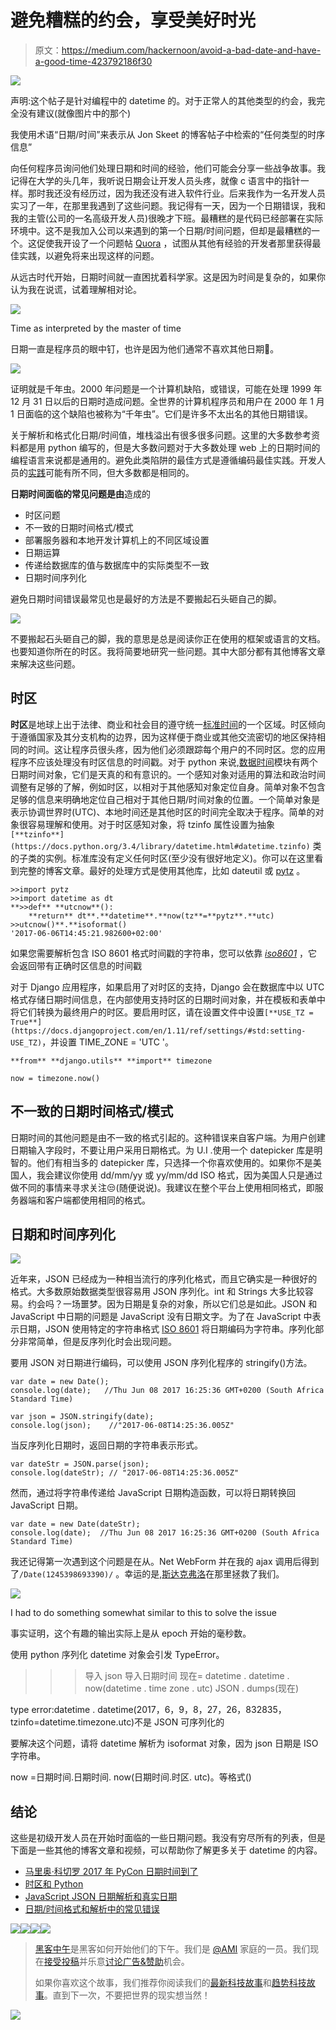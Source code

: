 # 避免糟糕的约会，享受美好时光

> 原文：<https://medium.com/hackernoon/avoid-a-bad-date-and-have-a-good-time-423792186f30>

![](img/8dc8ea8879b529e67cfe0b51681350e5.png)

声明:这个帖子是针对编程中的 datetime 的。对于正常人的其他类型的约会，我完全没有建议(就像图片中的那个)

我使用术语“日期/时间”来表示从 Jon Skeet 的博客帖子中检索的“任何类型的时序信息”

向任何程序员询问他们处理日期和时间的经验，他们可能会分享一些战争故事。我记得在大学的头几年，我听说日期会让开发人员头疼，就像 c 语言中的指针一样。那时我还没有经历过，因为我还没有进入软件行业。后来我作为一名开发人员实习了一年，在那里我遇到了这些问题。我记得有一天，因为一个日期错误，我和我的主管(公司的一名高级开发人员)很晚才下班。最糟糕的是代码已经部署在实际环境中。这不是我加入公司以来遇到的第一个日期/时间问题，但却是最糟糕的一个。这促使我开设了一个问题帖 [Quora](https://www.quora.com/What-are-the-best-practices-when-working-with-datetime-to-avoid-bugs-and-errors-for-any-programming-language) ，试图从其他有经验的开发者那里获得最佳实践，以避免将来出现这样的问题。

从远古时代开始，日期时间就一直困扰着科学家。这是因为时间是复杂的，如果你认为我在说谎，试着理解相对论。

![](img/02bdd9829bfed95ba0a406adf5c29bec.png)

Time as interpreted by the master of time

日期一直是程序员的眼中钉，也许是因为他们通常不喜欢其他日期🙍。

![](img/c94e6036fd4961f924c2e69830d72133.png)

证明就是千年虫。2000 年问题是一个计算机缺陷，或错误，可能在处理 1999 年 12 月 31 日以后的日期时造成问题。全世界的计算机程序员和用户在 2000 年 1 月 1 日面临的这个缺陷也被称为“千年虫”。它们是许多不太出名的其他日期错误。

关于解析和格式化日期/时间值，堆栈溢出有很多很多问题。这里的大多数参考资料都是用 python 编写的，但是大多数问题对于大多数处理 web 上的日期时间的编程语言来说都是通用的。避免此类陷阱的最佳方式是遵循编码最佳实践。开发人员的[实践](https://www.quora.com/What-are-the-best-practices-when-working-with-datetime-to-avoid-bugs-and-errors-for-any-programming-language)可能有所不同，但大多数都是相同的。

**日期时间面临的常见问题是由**造成的

*   时区问题
*   不一致的日期时间格式/模式
*   部署服务器和本地开发计算机上的不同区域设置
*   日期运算
*   传递给数据库的值与数据库中的实际类型不一致
*   日期时间序列化

避免日期时间错误最常见也是最好的方法是不要搬起石头砸自己的脚。

![](img/2b0ac448f9c4cfd60ac28a2600974dfc.png)

不要搬起石头砸自己的脚，我的意思是总是阅读你正在使用的框架或语言的文档。也要知道你所在的时区。我将简要地研究一些问题。其中大部分都有其他博客文章来解决这些问题。

## 时区

**时区**是地球上出于法律、商业和社会目的遵守统一[标准时间](https://en.wikipedia.org/wiki/Standard_time)的一个区域。时区倾向于遵循国家及其分支机构的边界，因为这样便于商业或其他交流密切的地区保持相同的时间。这让程序员很头疼，因为他们必须跟踪每个用户的不同时区。您的应用程序不应该处理没有时区信息的时间戳。对于 python 来说,[数据时间](https://docs.python.org/3.4/library/datetime.html)模块有两个日期时间对象，它们是天真的和有意识的。一个感知对象对适用的算法和政治时间调整有足够的了解，例如时区，以相对于其他感知对象定位自身。简单对象不包含足够的信息来明确地定位自己相对于其他日期/时间对象的位置。一个简单对象是表示协调世界时(UTC)、本地时间还是其他时区的时间完全取决于程序。简单的对象很容易理解和使用。对于时区感知对象，将 tzinfo 属性设置为抽象`[**tzinfo**](https://docs.python.org/3.4/library/datetime.html#datetime.tzinfo)` 类的子类的实例。标准库没有定义任何时区(至少没有很好地定义)。你可以在这里看到完整的博客文章。最好的处理方式是使用其他库，比如 dateutil 或 [pytz](http://pytz.sourceforge.net/) 。

```
>>import pytz
>>import datetime as dt
**>>def** **utcnow**():
    **return** dt**.**datetime**.**now(tz**=**pytz**.**utc)
>>utcnow()**.**isoformat()
'2017-06-06T14:45:21.982600+02:00'
```

如果您需要解析包含 ISO 8601 格式时间戳的字符串，您可以依靠 [*iso8601*](https://pypi.python.org/pypi/iso8601) ，它会返回带有正确时区信息的时间戳

对于 Django 应用程序，如果启用了对时区的支持，Django 会在数据库中以 UTC 格式存储日期时间信息，在内部使用支持时区的日期时间对象，并在模板和表单中将它们转换为最终用户的时区。要启用时区，请在设置文件中设置`[**USE_TZ = True**](https://docs.djangoproject.com/en/1.11/ref/settings/#std:setting-USE_TZ)`，并设置 TIME_ZONE = 'UTC '。

```
**from** **django.utils** **import** timezone

now = timezone.now()
```

## 不一致的日期时间格式/模式

日期时间的其他问题是由不一致的格式引起的。这种错误来自客户端。为用户创建日期输入字段时，不要让用户采用日期格式。为 U.I .使用一个 datepicker 库是明智的。他们有相当多的 datepicker 库，只选择一个你喜欢使用的。如果你不是美国人，我会建议你使用 dd/mm/yy 或 yy/mm/dd ISO 格式，因为美国人只是通过做不同的事情来寻求关注😒(随便说说)。我建议在整个平台上使用相同格式，即服务器端和客户端都使用相同的格式。

## 日期和时间序列化

![](img/ac700730187e5933c92c149a8f15ef20.png)

近年来，JSON 已经成为一种相当流行的序列化格式，而且它确实是一种很好的格式。大多数原始数据类型很容易用 JSON 序列化。int 和 Strings 大多比较容易。约会吗？一场噩梦。因为日期是复杂的对象，所以它们总是如此。JSON 和 JavaScript 中日期的问题是 JavaScript 没有日期文字。为了在 JavaScript 中表示日期，JSON 使用特定的字符串格式 [ISO 8601](http://www.w3.org/TR/NOTE-datetime) 将日期编码为字符串。序列化部分非常简单，但是反序列化时会出现问题。

要用 JSON 对日期进行编码，可以使用 JSON 序列化程序的 stringify()方法。

```
var date = new Date();
console.log(date);   //Thu Jun 08 2017 16:25:36 GMT+0200 (South Africa Standard Time)

var json = JSON.stringify(date);
console.log(json);    //"2017-06-08T14:25:36.005Z"
```

当反序列化日期时，返回日期的字符串表示形式。

```
var dateStr = JSON.parse(json);  
console.log(dateStr); // "2017-06-08T14:25:36.005Z"
```

然而，通过将字符串传递给 JavaScript 日期构造函数，可以将日期转换回 JavaScript 日期。

```
var date = new Date(dateStr);
console.log(date);  //Thu Jun 08 2017 16:25:36 GMT+0200 (South Africa Standard Time)
```

我还记得第一次遇到这个问题是在从。Net WebForm 并在我的 ajax 调用后得到了`/Date(1245398693390)/` 。幸运的是,[斯达克弗洛](https://stackoverflow.com/questions/1016847/converting-net-datetime-to-json)在那里拯救了我们。

![](img/d8d69576a8191eecc8cee0401ec6b2d3.png)

I had to do something somewhat similar to this to solve the issue

事实证明，这个有趣的输出实际上是从 epoch 开始的毫秒数。

使用 python 序列化 datetime 对象会引发 TypeError。

>>>导入 json
> > >导入日期时间
> > >现在= datetime . datetime . now(datetime . time zone . utc)
>>>JSON . dumps(现在)

type error:datetime . datetime(2017，6，9，8，27，26，832835，tzinfo=datetime.timezone.utc)不是 JSON 可序列化的

要解决这个问题，请将 datetime 解析为 isoformat 对象，因为 json 日期是 ISO 字符串。

now =日期时间.日期时间. now(日期时间.时区. utc)。等格式()

## 结论

这些是初级开发人员在开始时面临的一些日期问题。我没有穷尽所有的列表，但是下面是一些其他的博客文章和视频，可以帮助你了解更多关于 datetime 的内容。

*   [马里奥·科切罗 2017 年 PyCon 日期时间到了](https://www.youtube.com/watch?v=2BRdKf6WYIQ&t=1041s)
*   [时区和 Python](https://julien.danjou.info/blog/2015/python-and-timezones)
*   [JavaScript JSON 日期解析和真实日期](https://weblog.west-wind.com/posts/2014/jan/06/javascript-json-date-parsing-and-real-dates)
*   [日期/时间格式和解析中的常见错误](https://codeblog.jonskeet.uk/2015/05/05/common-mistakes-in-datetime-formatting-and-parsing/)

![](img/d77eae1fc5c69bfb2b8e7f72f27c25c0.png)[![](img/50ef4044ecd4e250b5d50f368b775d38.png)](http://bit.ly/HackernoonFB)[![](img/979d9a46439d5aebbdcdca574e21dc81.png)](https://goo.gl/k7XYbx)[![](img/2930ba6bd2c12218fdbbf7e02c8746ff.png)](https://goo.gl/4ofytp)

> [黑客中午](http://bit.ly/Hackernoon)是黑客如何开始他们的下午。我们是 [@AMI](http://bit.ly/atAMIatAMI) 家庭的一员。我们现在[接受投稿](http://bit.ly/hackernoonsubmission)并乐意[讨论广告&赞助](mailto:partners@amipublications.com)机会。
> 
> 如果你喜欢这个故事，我们推荐你阅读我们的[最新科技故事](http://bit.ly/hackernoonlatestt)和[趋势科技故事](https://hackernoon.com/trending)。直到下一次，不要把世界的现实想当然！

![](img/be0ca55ba73a573dce11effb2ee80d56.png)